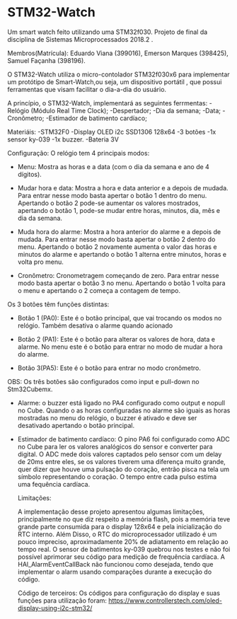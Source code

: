 # STM32-Watch
Um smart watch feito utilizando uma STM32f030. Projeto de final da disciplina de Sistemas Microprocessados 2018.2 .

  Membros(Matrícula): Eduardo Viana (399016), Emerson Marques (398425), Samuel Façanha (398196).
  
  O STM32-Watch utiliza o micro-contolador STM32f030x6 para implementar um protótipo de Smart-Watch,ou seja, um dispositivo portátil , que possui ferramentas que visam facilitar o dia-a-dia do usuário.
 
 
   A princípio, o STM32-Watch, implementará as seguintes ferrmentas:
 -Relógio (Módulo Real Time Clock);
 -Despertador;
 -Dia da semana;
 -Data;
 -Cronômetro;
 -Estimador de batimento cardíaco;

  Materiáis:
 -STM32F0
 -Display OLED i2c SSD1306 128x64
 -3 botões
 -1x sensor ky-039 
 -1x buzzer.
 -Bateria 3V
 
  Configuração:
  O relógio tem 4 principais modos:
  
  - Menu:
  Mostra as horas e a data (com o dia da semana e ano de 4 dígitos).
  
  - Mudar hora e data:
  Mostra a hora e data anterior e a depois de mudada. Para entrar nesse modo basta apertar o botão 1 dentro do menu. Apertando o botão 2 pode-se aumentar os valores mostrados, apertando o botão 1, pode-se mudar entre horas, minutos, dia, mês e dia da semana. 
  
  - Muda hora do alarme:
  Mostra a hora anterior do alarme e a depois de mudada. Para entrar nesse modo basta apertar o botão 2 dentro do menu. Apertando o botão 2 novamente aumenta o valor das horas e minutos do alarme e apertando o botão 1 alterna entre minutos, horas e volta pro menu.
  
  - Cronômetro:
  Cronometragem começando de zero. Para entrar nesse modo basta apertar o botão 3 no menu. Apertando o botão 1 volta para o menu e apertando o 2 começa a contagem de tempo.
  
  Os 3 botões têm funções distintas:
  - Botão 1 (PA0): Este é o botão principal, que vai trocando os modos no relógio. Também desativa o alarme quando acionado
  
  - Botão 2 (PA1): Este é o botão para alterar os valores de hora, data e alarme. No menu este é o botão para entrar no modo de mudar a hora do alarme.
  
  - Botão 3(PA5): Este é o botão para entrar no modo cronômetro.
  
OBS: Os três botões são configurados como input e pull-down no Stm32Cubemx.

- Alarme: o buzzer está ligado no PA4 configurado como output e nopull no Cube.
Quando o as horas configuradas no alarme são iguais as horas mostradas no menu do relógio, o buzzer é ativado e deve ser desativado apertando o botão principal.

- Estimador de batimento cardíaco:
O pino PA6 foi configurado como ADC no Cube para ler os valores analógicos do sensor e converter para digital.
O ADC mede dois valores captados pelo sensor com um delay de 20ms entre eles, se os valores tiverem uma diferença muito grande, quer dizer que houve uma pulsação do coração, entrão pisca na tela um símbolo representando o coração. O tempo entre cada pulso estima uma fequência cardíaca.
  
  Limitações:
  
  A implementação desse projeto apresentou algumas limitações, principalmente no que diz respeito a memória flash, pois a memória teve grande parte consumida para o display 128x64 e pela inicialização do RTC interno. Além Disso, o RTC do microprocessador utilizado é um pouco impreciso, aproximadamente 20% de adiatamento em relação ao tempo real.
    O sensor de batimentos ky-039 quebrou nos testes e não foi possível aprimorar seu código para medição de frequência cardíaca.
    A HAl_AlarmEventCallBack não funcionou como desejada, tendo que implementar o alarm usando comparações durante a execução do código.
  
  
  Código de terceiros:
  Os códigos para configuração do display e suas funções para utilização foram: https://www.controllerstech.com/oled-display-using-i2c-stm32/
  
  
  
   
   
